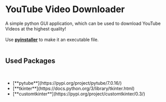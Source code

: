 # YouTube Video Downloader

A simple python GUI application, which can be used to download YouTube Videos at the highest quality!
<br>
<br>
Use [**pyinstaller**](https://pypi.org/project/pyinstaller/) to make it an executable file.
<br>
<br>
## Used Packages
<br>
<ul>
  <li>[**pytube**](https://pypi.org/project/pytube/7.0.16/)</li>
  <li>[**tkinter**](https://docs.python.org/3/library/tkinter.html)</li>
  <li>[**customtkinter**](https://pypi.org/project/customtkinter/0.3/)</li>
</ul>